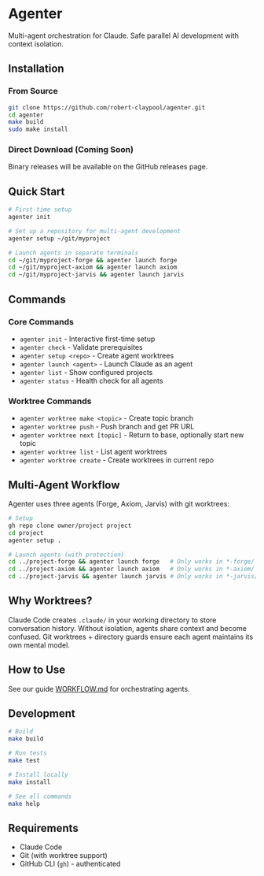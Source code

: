 # Agenter

Multi-agent orchestration for Claude. Safe parallel AI development with context isolation.

## Installation

### From Source

```bash
git clone https://github.com/robert-claypool/agenter.git
cd agenter
make build
sudo make install
```

### Direct Download (Coming Soon)

Binary releases will be available on the GitHub releases page.

## Quick Start

```bash
# First-time setup
agenter init

# Set up a repository for multi-agent development
agenter setup ~/git/myproject

# Launch agents in separate terminals
cd ~/git/myproject-forge && agenter launch forge
cd ~/git/myproject-axiom && agenter launch axiom
cd ~/git/myproject-jarvis && agenter launch jarvis
```

## Commands

### Core Commands

- `agenter init` - Interactive first-time setup
- `agenter check` - Validate prerequisites  
- `agenter setup <repo>` - Create agent worktrees
- `agenter launch <agent>` - Launch Claude as an agent
- `agenter list` - Show configured projects
- `agenter status` - Health check for all agents

### Worktree Commands

- `agenter worktree make <topic>` - Create topic branch
- `agenter worktree push` - Push branch and get PR URL
- `agenter worktree next [topic]` - Return to base, optionally start new topic
- `agenter worktree list` - List agent worktrees
- `agenter worktree create` - Create worktrees in current repo

## Multi-Agent Workflow

Agenter uses three agents (Forge, Axiom, Jarvis) with git worktrees:

```bash
# Setup
gh repo clone owner/project project
cd project
agenter setup .

# Launch agents (with protection)
cd ../project-forge && agenter launch forge   # Only works in *-forge/ directories
cd ../project-axiom && agenter launch axiom   # Only works in *-axiom/ directories
cd ../project-jarvis && agenter launch jarvis # Only works in *-jarvis/ directories
```

## Why Worktrees?

Claude Code creates `.claude/` in your working directory to store conversation history. Without isolation, agents share context and become confused. Git worktrees + directory guards ensure each agent maintains its own mental model.

## How to Use

See our guide [WORKFLOW.md](WORKFLOW.md) for orchestrating agents.

## Development

```bash
# Build
make build

# Run tests
make test

# Install locally
make install

# See all commands
make help
```

## Requirements

- Claude Code
- Git (with worktree support)
- GitHub CLI (`gh`) - authenticated
